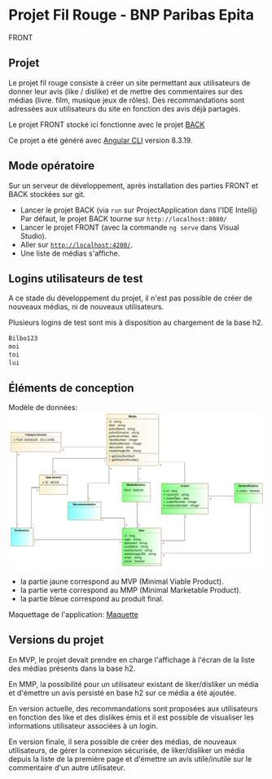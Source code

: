 # Projet Fil Rouge - BNP Paribas Epita

FRONT
​

## Projet
Le projet fil rouge consiste à créer un site permettant aux utilisateurs de donner leur avis (like / dislike) et de mettre des commentaires sur des médias (livre. film, musique
jeux de rôles). 
Des recommandations sont adressées aux utilisateurs du site en fonction des avis déjà partagés. 

Le projet FRONT stocké ici fonctionne avec le projet [BACK](https://github.com/marmai-jma/Project_Back)

Ce projet a été généré avec [Angular CLI](https://github.com/angular/angular-cli) version 8.3.19.

## Mode opératoire
Sur un serveur de développement, après installation des parties FRONT et BACK stockées sur git.

* Lancer le projet BACK (via `run` sur ProjectApplication dans l'IDE Intellij) Par défaut, le projet BACK tourne sur `http://localhost:8080/` 
* Lancer le projet FRONT (avec la commande `ng serve` dans Visual Studio).
* Aller sur [`http://localhost:4200/`](http://localhost:4200/).
* Une liste de médias s'affiche. 

## Logins utilisateurs de test
A ce stade du développement du projet, il n'est pas possible de créer de nouveaux médias, ni de nouveaux utilisateurs. 

Plusieurs logins de test sont mis à disposition au chargement de la base h2. 

    Bilbo123
    moi
    toi
    lui

## Éléments de conception

Modèle de données: 
![image info](./UML_diagram.png)

- la partie jaune correspond au MVP (Minimal Viable Product).
- la partie verte correspond au MMP (Minimal Marketable Product).
- la partie bleue correspond au produit final. 

Maquettage de l'application:
[Maquette](https://xd.adobe.com/view/1fafd22d-40a7-4d9a-7805-e749a0fde62e-699e/)


## Versions du projet
En MVP, le projet devait prendre en charge l'affichage à l'écran de la liste des médias présents dans la base h2.

En MMP, la possibilité pour un utilisateur existant de liker/disliker un média et d'émettre un avis persisté en base h2 sur ce média a été ajoutée.

En version actuelle, des recommandations sont proposées aux utilisateurs en fonction des like et des dislikes émis et il est possible de visualiser les informations utilisateur associées à un login. 

En version finale, il sera possible de créer des médias, de nouveaux utilisateurs, de gérer la connexion sécurisée, de liker/disliker un média depuis la liste de la première page et d'émettre un avis utile/inutile sur le commentaire d'un autre utilisateur. 